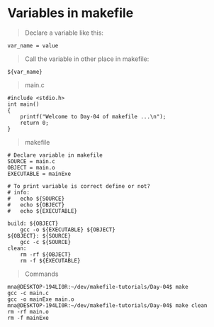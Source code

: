 # Variables in makefile

>Declare a variable like this:
~~~
var_name = value
~~~

>Call the variable in other place in makefile:
~~~
${var_name}
~~~

> main.c
~~~
#include <stdio.h>
int main()
{
    printf("Welcome to Day-04 of makefile ...\n");
    return 0;
}
~~~

> makefile
~~~
# Declare variable in makefile
SOURCE = main.c
OBJECT = main.o
EXECUTABLE = mainExe

# To print variable is correct define or not?
# info:
# 	echo ${SOURCE}
# 	echo ${OBJECT}
# 	echo ${EXECUTABLE}

build: ${OBJECT}
	gcc -o ${EXECUTABLE} ${OBJECT}
${OBJECT}: ${SOURCE}
	gcc -c ${SOURCE}
clean:
	rm -rf ${OBJECT}
	rm -f ${EXECUTABLE}
~~~

> Commands
~~~
mna@DESKTOP-194LI0R:~/dev/makefile-tutorials/Day-04$ make
gcc -c main.c
gcc -o mainExe main.o
mna@DESKTOP-194LI0R:~/dev/makefile-tutorials/Day-04$ make clean
rm -rf main.o
rm -f mainExe
~~~
